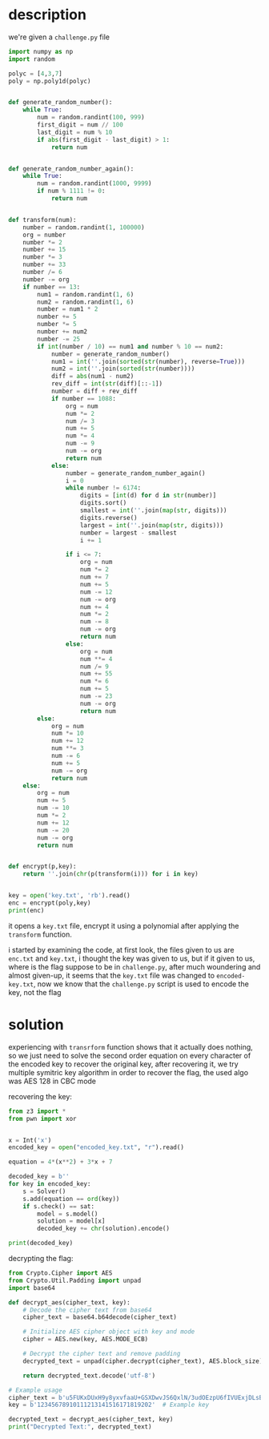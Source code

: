 
# description

we're given a `challenge.py` file
```py
import numpy as np
import random

polyc = [4,3,7]
poly = np.poly1d(polyc)


def generate_random_number():
    while True:
        num = random.randint(100, 999)
        first_digit = num // 100
        last_digit = num % 10
        if abs(first_digit - last_digit) > 1:
            return num


def generate_random_number_again():
    while True:
        num = random.randint(1000, 9999)
        if num % 1111 != 0:
            return num


def transform(num):
    number = random.randint(1, 100000)
    org = number
    number *= 2
    number += 15
    number *= 3
    number += 33
    number /= 6
    number -= org
    if number == 13:
        num1 = random.randint(1, 6)
        num2 = random.randint(1, 6)
        number = num1 * 2
        number += 5
        number *= 5
        number += num2
        number -= 25
        if int(number / 10) == num1 and number % 10 == num2:
            number = generate_random_number()
            num1 = int(''.join(sorted(str(number), reverse=True)))
            num2 = int(''.join(sorted(str(number))))
            diff = abs(num1 - num2)
            rev_diff = int(str(diff)[::-1])
            number = diff + rev_diff
            if number == 1088:
                org = num
                num *= 2
                num /= 3
                num += 5
                num *= 4
                num -= 9
                num -= org
                return num
            else:
                number = generate_random_number_again()
                i = 0
                while number != 6174:
                    digits = [int(d) for d in str(number)]
                    digits.sort()
                    smallest = int(''.join(map(str, digits)))
                    digits.reverse()
                    largest = int(''.join(map(str, digits)))
                    number = largest - smallest
                    i += 1

                if i <= 7:
                    org = num
                    num *= 2
                    num += 7
                    num += 5
                    num -= 12
                    num -= org
                    num += 4
                    num *= 2
                    num -= 8
                    num -= org
                    return num
                else:
                    org = num
                    num **= 4
                    num /= 9
                    num += 55
                    num *= 6
                    num += 5
                    num -= 23
                    num -= org
                    return num
        else:
            org = num
            num *= 10
            num += 12
            num **= 3
            num -= 6
            num += 5
            num -= org
            return num
    else:
        org = num
        num += 5
        num -= 10
        num *= 2
        num += 12
        num -= 20
        num -= org
        return num


def encrypt(p,key):
    return ''.join(chr(p(transform(i))) for i in key)


key = open('key.txt', 'rb').read()
enc = encrypt(poly,key)
print(enc)
```

it opens a `key.txt` file, encrypt it using a polynomial after applying the `transform` function.

i started by examining the code, at first look, the files given to us are `enc.txt` and `key.txt`, i thought the key was given to us, but if it given to us, where is the flag suppose to be in `challenge.py`, after much woundering and almost given-up, it seems that the `key.txt` file was changed to `encoded-key.txt`, now we know that the `challenge.py` script is used to encode the key, not the flag

# solution

experiencing with `transrform` function shows that it actually does nothing, so we just need to solve the second order equation on every character of the encoded key to recover the original key, after recovering it, we try multiple symitric key algorithm in order to recover the flag, the used algo was AES 128 in CBC mode

recovering the key:
```py
from z3 import *
from pwn import xor


x = Int('x')
encoded_key = open("encoded_key.txt", "r").read()

equation = 4*(x**2) + 3*x + 7

decoded_key = b''
for key in encoded_key:
    s = Solver()
    s.add(equation == ord(key))
    if s.check() == sat:
        model = s.model()
        solution = model[x]
        decoded_key += chr(solution).encode()

print(decoded_key)
```

decrypting the flag:
```py
from Crypto.Cipher import AES
from Crypto.Util.Padding import unpad
import base64

def decrypt_aes(cipher_text, key):
    # Decode the cipher text from base64
    cipher_text = base64.b64decode(cipher_text)

    # Initialize AES cipher object with key and mode
    cipher = AES.new(key, AES.MODE_ECB)

    # Decrypt the cipher text and remove padding
    decrypted_text = unpad(cipher.decrypt(cipher_text), AES.block_size)

    return decrypted_text.decode('utf-8')

# Example usage
cipher_text = b'u5FUKxDUxH9y8yxvfaaU+GSXDwvJS6QxlN/3udOEzpU6fIVUExjDLsB3LKqUTz/x'  # Example cipher text
key = b'12345678910111213141516171819202'  # Example key

decrypted_text = decrypt_aes(cipher_text, key)
print("Decrypted Text:", decrypted_text)
```
